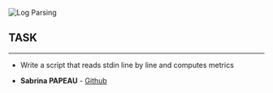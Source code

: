 ![Log Parsing](https://zupimages.net/up/24/25/qnpb.png)

## TASK
----

* Write a script that reads stdin line by line and computes metrics 

* **Sabrina PAPEAU** - [Github](https://github.com/Holbiwan)
